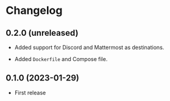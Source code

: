 # Changelog


## 0.2.0 (unreleased)

- Added support for Discord and Mattermost as destinations.

- Added `Dockerfile` and Compose file.


## 0.1.0 (2023-01-29)

- First release
